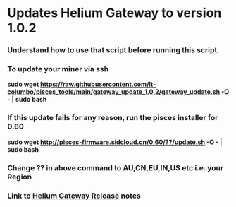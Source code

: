 # Updates Helium Gateway to version 1.0.2

### Understand how to use that script before running this script.

### To update your miner via ssh

**sudo wget https://raw.githubusercontent.com/lt-columbo/pisces_tools/main/gateway_update_1.0.2/gateway_update.sh -O - | sudo bash**

### If this update fails for any reason, run the pisces installer for 0.60

**sudo wget http://pisces-firmware.sidcloud.cn/0.60/??/update.sh -O - | sudo bash**

### Change ?? in above command to AU,CN,EU,IN,US etc i.e. your Region

### Link to [Helium Gateway Release](https://github.com/helium/gateway-rs/releases/tag/v1.0.2) notes
